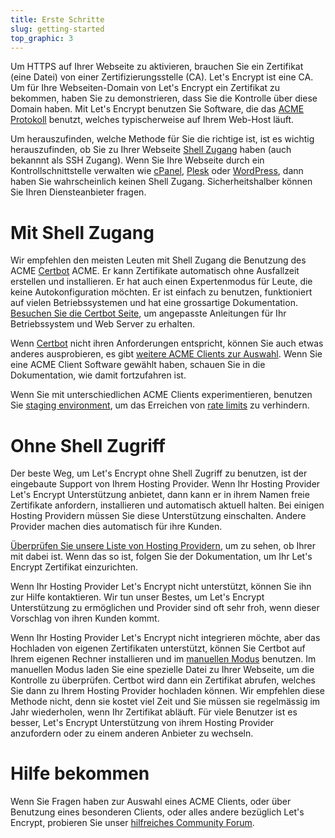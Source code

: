 ```yaml
---
title: Erste Schritte
slug: getting-started
top_graphic: 3
---
```


Um HTTPS auf Ihrer Webseite zu aktivieren, brauchen Sie ein Zertifikat (eine
Datei) von einer Zertifizierungsstelle (CA). Let's Encrypt ist eine CA. Um für
Ihre Webseiten-Domain von Let's Encrypt ein Zertifikat zu bekommen, haben Sie
zu demonstrieren, dass Sie die Kontrolle über diese Domain haben.
Mit Let's Encrypt benutzen Sie Software, die das
[ACME Protokoll](https://ietf-wg-acme.github.io/acme/) benutzt, welches
typischerweise auf Ihrem Web-Host läuft.

Um herauszufinden, welche Methode für Sie die richtige ist, ist es wichtig
herauszufinden, ob Sie zu Ihrer Webseite 
[Shell Zugang](https://en.wikipedia.org/wiki/Shell_account) haben (auch bekannnt
als SSH Zugang). Wenn Sie Ihre Webseite durch ein Kontrollschnittstelle verwalten
wie [cPanel](https://cpanel.com/), [Plesk](https://www.plesk.com/) oder
[WordPress](https://wordpress.org/), dann haben Sie wahrscheinlich keinen Shell
Zugang. Sicherheitshalber können Sie Ihren Diensteanbieter fragen.

# Mit Shell Zugang

Wir empfehlen den meisten Leuten mit Shell Zugang die Benutzung des
ACME [Certbot] ACME. Er kann Zertifikate automatisch ohne Ausfallzeit erstellen
und installieren.
Er hat auch einen Expertenmodus für Leute, die keine Autokonfiguration möchten.
Er ist einfach zu benutzen, funktioniert auf vielen Betriebssystemen und hat eine
grossartige Dokumentation. [Besuchen Sie die Certbot Seite][Certbot], um angepasste
Anleitungen für Ihr Betriebssystem und Web Server zu erhalten.

Wenn [Certbot] nicht ihren Anforderungen entspricht, können Sie auch etwas anderes
ausprobieren, es gibt [weitere ACME Clients zur Auswahl](/de/docs/client-options/).
Wenn Sie eine ACME Client Software gewählt haben, schauen Sie in die Dokumentation,
wie damit fortzufahren ist.

Wenn Sie mit unterschiedlichen ACME Clients experimentieren, benutzen Sie
[staging environment](/de/docs/staging-environment/), um das Erreichen von
[rate limits](/de/docs/rate-limits/) zu verhindern.

[Certbot]: https://certbot.eff.org/  "Certbot"

# Ohne Shell Zugriff

Der beste Weg, um Let's Encrypt ohne Shell Zugriff zu benutzen, ist der
eingebaute Support von Ihrem Hosting Provider. Wenn Ihr Hosting Provider
Let's Encrypt Unterstützung anbietet, dann kann er in ihrem Namen freie
Zertifikate anfordern, installieren und automatisch aktuell halten.
Bei einigen Hosting Providern müssen Sie diese Unterstützung einschalten.
Andere Provider machen dies automatisch für ihre Kunden.

[Überprüfen Sie unsere Liste von Hosting Providern](https://community.letsencrypt.org/t/web-hosting-who-support-lets-encrypt/6920),
um zu sehen, ob Ihrer mit dabei ist. Wenn das so ist, folgen Sie der
Dokumentation, um Ihr Let's Encrypt Zertifikat einzurichten.

Wenn Ihr Hosting Provider Let's Encrypt nicht unterstützt, können Sie
ihn zur Hilfe kontaktieren. Wir tun unser Bestes, um Let's Encrypt
Unterstützung zu ermöglichen und Provider sind oft sehr froh,
wenn dieser Vorschlag von ihren Kunden kommt.

Wenn Ihr Hosting Provider Let's Encrypt nicht integrieren möchte, aber
das Hochladen von eigenen Zertifikaten unterstützt, können Sie Certbot
auf Ihrem eigenen Rechner installieren und im [manuellen Modus](https://certbot.eff.org/docs/using.html#manual)
benutzen. Im manuellen Modus laden Sie eine spezielle Datei zu Ihrer
Webseite, um die Kontrolle zu überprüfen. Certbot wird dann ein Zertifikat
abrufen, welches Sie dann zu Ihrem Hosting Provider hochladen können.
Wir empfehlen diese Methode nicht, denn sie kostet viel Zeit und Sie
müssen sie regelmässig im Jahr wiederholen, wenn Ihr Zertifikat abläuft.
Für viele Benutzer ist es besser, Let's Encrypt Unterstützung von ihrem
Hosting Provider anzufordern oder zu einem anderen Anbieter zu wechseln.

# Hilfe bekommen

Wenn Sie Fragen haben zur Auswahl eines ACME Clients, oder über Benutzung eines
besonderen Clients, oder alles andere bezüglich Let's Encrypt, probieren Sie
unser [hilfreiches Community Forum](https://community.letsencrypt.org/).
